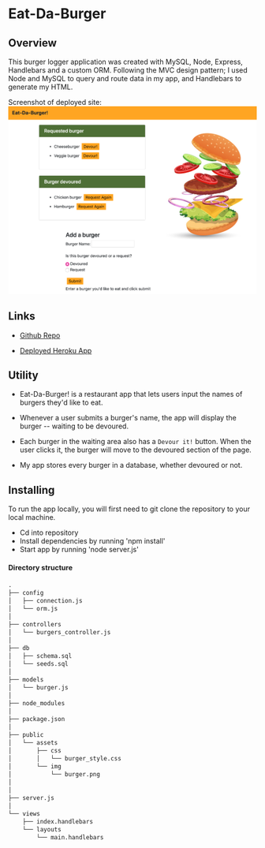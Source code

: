 # Eat-Da-Burger

## Overview

This burger logger application was created with MySQL, Node, Express, Handlebars and a custom ORM. Following the MVC design pattern; I used Node and MySQL to query and route data in my app, and Handlebars to generate my HTML.

Screenshot of deployed site:
![Deployed site](/public/assets/img/burger-site.png)

## Links

* [Github Repo](https://github.com/smithse4/13-burger)

* [Deployed Heroku App](https://stephburger.herokuapp.com/)

## Utility

* Eat-Da-Burger! is a restaurant app that lets users input the names of burgers they'd like to eat.

* Whenever a user submits a burger's name, the app will display the burger -- waiting to be devoured.

* Each burger in the waiting area also has a `Devour it!` button. When the user clicks it, the burger will move to the devoured section of the page.

* My app stores every burger in a database, whether devoured or not.

## Installing

To run the app locally, you will first need to git clone the repository to your local machine.

* Cd into repository
* Install dependencies by running 'npm install'
* Start app by running 'node server.js'

#### Directory structure

```
.
├── config
│   ├── connection.js
│   └── orm.js
│ 
├── controllers
│   └── burgers_controller.js
│
├── db
│   ├── schema.sql
│   └── seeds.sql
│
├── models
│   └── burger.js
│ 
├── node_modules
│ 
├── package.json
│
├── public
│   └── assets
│       ├── css
│       │   └── burger_style.css
│       └── img
│           └── burger.png
│   
│
├── server.js
│
└── views
    ├── index.handlebars
    └── layouts
        └── main.handlebars
```
